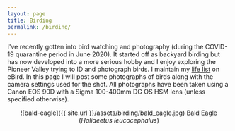 ```yaml
---
layout: page
title: Birding
permalink: /birding/
---
```


I've recently gotten into bird watching and photography (during the COVID-19 quarantine period in June 2020). It started off as backyard birding but has now developed into a more serious hobby and I enjoy exploring the Pioneer Valley trying to ID and photograph birds. I maintain my [life list](https://ebird.org/profile/MTgwMDY0OQ/world) on eBird. In this page I will post some photographs of birds along with the camera settings used for the shot. All photographs have been taken using a Canon EOS 90D with a Sigma 100-400mm DG OS HSM lens (unless specified otherwise).

<center>

![bald-eagle]({{ site.url }}/assets/birding/bald_eagle.jpg)
Bald Eagle (*Haliaeetus leucocephalus*)

</center>
